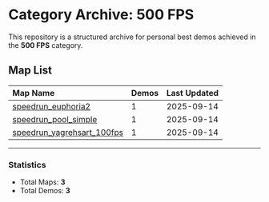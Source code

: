 # Category Archive: 500 FPS

This repository is a structured archive for personal best demos achieved in the **500 FPS** category.

## Map List

| Map Name | Demos | Last Updated |
| :--- | :---- | :--- |
| [speedrun_euphoria2](./speedrun_euphoria2) | 1 | 2025-09-14 |
| [speedrun_pool_simple](./speedrun_pool_simple) | 1 | 2025-09-14 |
| [speedrun_yagrehsart_100fps](./speedrun_yagrehsart_100fps) | 1 | 2025-09-14 |

---

### Statistics
- Total Maps: **3**
- Total Demos: **3**